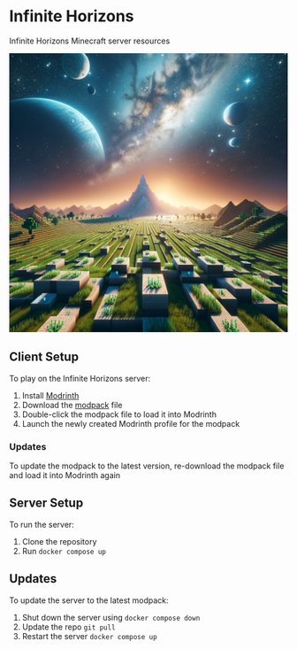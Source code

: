 # Infinite Horizons
Infinite Horizons Minecraft server resources

![Server icon](data/icon.png)

## Client Setup
To play on the Infinite Horizons server:
1. Install [Modrinth](https://modrinth.com/)
2. Download the [modpack](/data/Infinite%20Horizons%201.0.0.mrpack) file
3. Double-click the modpack file to load it into Modrinth
4. Launch the newly created Modrinth profile for the modpack

### Updates
To update the modpack to the latest version, re-download the modpack file and load it into Modrinth again


## Server Setup
To run the server:
1. Clone the repository
2. Run `docker compose up`


## Updates
To update the server to the latest modpack:
1. Shut down the server using `docker compose down`
2. Update the repo `git pull`
3. Restart the server `docker compose up`
